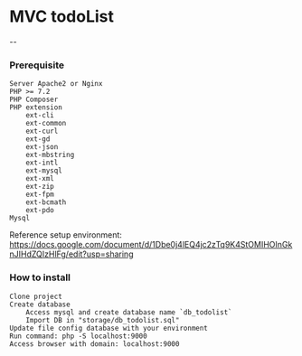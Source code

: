 # MVC todoList
--
### Prerequisite
    Server Apache2 or Nginx
    PHP >= 7.2
    PHP Composer
    PHP extension
        ext-cli
        ext-common
        ext-curl
        ext-gd
        ext-json
        ext-mbstring
        ext-intl
        ext-mysql
        ext-xml
        ext-zip
        ext-fpm
        ext-bcmath
        ext-pdo
    Mysql
    
Reference setup environment:
https://docs.google.com/document/d/1Dbe0j4lEQ4jc2zTq9K4StOMIHOInGknJIHdZQIzHlFg/edit?usp=sharing

### How to install
    Clone project
    Create database
        Access mysql and create database name `db_todolist`
        Import DB in "storage/db_todolist.sql"
    Update file config database with your environment
    Run command: php -S localhost:9000
    Access browser with domain: localhost:9000

